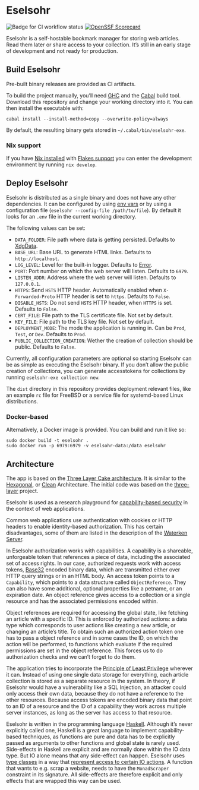 # Eselsohr

![Badge for CI workflow status](https://github.com/mkoppmann/eselsohr/actions/workflows/ci.yml/badge.svg)
[![OpenSSF Scorecard](https://api.securityscorecards.dev/projects/github.com/mkoppmann/eselsohr/badge)](https://api.securityscorecards.dev/projects/github.com/mkoppmann/eselsohr)

Eselsohr is a self-hostable bookmark manager for storing web articles.
Read them later or share access to your collection.
It’s still in an early stage of development and not ready for production.

## Build Eselsohr

Pre-built binary releases are provided as CI artifacts.

To build the project manually, you’ll need [GHC](https://en.wikipedia.org/wiki/Glasgow_Haskell_Compiler) and the [Cabal](https://www.haskell.org/cabal/) build tool.
Download this repository and change your working directory into it.
You can then install the executable with:

```shell
cabal install --install-method=copy --overwrite-policy=always
```

By default, the resulting binary gets stored in `~/.cabal/bin/eselsohr-exe`.

### Nix support

If you have [Nix installed](https://nixos.org/download.html) with [Flakes support](https://nixos.wiki/wiki/Flakes) you can enter the development environment by running `nix develop`.

## Deploy Eselsohr

Eselsohr is distributed as a single binary and does not have any other dependencies.
It can be configured by using [env vars](https://en.wikipedia.org/wiki/Environment_variable) or by using a configuration file (`eselsohr --config-file /path/to/file`).
By default it looks for an `.env` file in the current working directory.

The following values can be set:

* `DATA_FOLDER`: File path where data is getting persisted.
    Defaults to [XdgData](https://hackage.haskell.org/package/directory-1.3.6.1/docs/System-Directory.html#v:XdgData).
* `BASE_URL`: Base URL to generate HTML links.
    Defaults to `http://localhost`.
* `LOG_LEVEL`: Level for the built-in logger.
    Defaults to [Error](https://hackage.haskell.org/package/co-log-core-0.2.1.1/docs/Colog-Core-Severity.html#t:Severity).
* `PORT`: Port number on which the web server will listen.
    Defaults to `6979`.
* `LISTEN_ADDR`: Address where the web server will listen.
    Defaults to `127.0.0.1`.
* `HTTPS`: Send `HSTS` HTTP header.
    Automatically enabled when `X-Forwarded-Proto` HTTP header is set to `https`.
    Defaults to `False`.
* `DISABLE_HSTS`: Do not send `HSTS` HTTP header, when `HTTPS` is set.
    Defaults to `False`.
* `CERT_FILE`: File path to the TLS certificate file.
    Not set by default.
* `KEY_FILE`: File path to the TLS key file.
    Not set by default.
* `DEPLOYMENT_MODE`: The mode the application is running in.
    Can be `Prod`, `Test`, or `Dev`.
    Defaults to `Prod`.
* `PUBLIC_COLLECTION_CREATION`: Wether the creation of collection should be public.
    Defaults to `False`.

Currently, all configuration parameters are optional so starting Eselsohr can be as simple as executing the Eselsohr binary.
If you don’t allow the public creation of collections, you can generate accesstokens for collections by running `eselsohr-exe collection new`.

The `dist` directory in this repository provides deployment relevant files, like an example `rc` file for FreeBSD or a service file for systemd-based Linux distributions.

### Docker-based

Alternatively, a Docker image is provided.
You can build and run it like so:

```shell
sudo docker build -t eselsohr .
sudo docker run -p 6979:6979 -v eselsohr-data:/data eselsohr
```

## Architecture

The app is based on the [Three Layer Cake architecture](https://www.parsonsmatt.org/2018/03/22/three_layer_haskell_cake.html).
It is similar to the [Hexagonal](https://en.wikipedia.org/wiki/Hexagonal_architecture_(software)), or [Clean](https://blog.cleancoder.com/uncle-bob/2012/08/13/the-clean-architecture.html) Architecture.
The initial code was based on the [three-layer](https://github.com/Holmusk/three-layer) project.

Eselsohr is used as a research playground for [capability-based security](https://en.wikipedia.org/wiki/Capability-based_security) in the context of web applications.

Common web applications use authentication with cookies or HTTP headers to enable identity-based authorization.
This has certain disadvantages, some of them are listed in the description of the [Waterken Server](http://waterken.sourceforge.net/web-key/).

In Eselsohr authorization works with capabilities.
A capability is a shareable, unforgeable token that references a piece of data, including the associated set of access rights.
In our case, authorized requests work with access tokens, [Base32](https://en.wikipedia.org/wiki/Base32) encoded binary data, which are transmitted either over HTTP query strings or in an HTML body.
An access token points to a `Capability`, which points to a data structure called `ObjectReference`.
They can also have some additional, optional properties like a petname, or an expiration date.
An object reference gives access to a collection or a single resource and has the associated permissions encoded within.

Object references are required for accessing the global state, like fetching an article with a specific ID.
This is enforced by authorized actions: a data type which corresponds to user actions like creating a new article, or changing an article’s title.
To obtain such an authorized action token one has to pass a object reference and in some cases the ID, on which the action will be performed, to functions which evaluate if the required permissions are set in the object reference.
This forces us to do authorization checks and we can’t forget to do them.

The application tries to incorporate the [Principle of Least Privilege](https://en.wikipedia.org/wiki/Principle_of_least_privilege) wherever it can.
Instead of using one single data storage for everything, each article collection is stored as a separate resource in the system.
In theory, if Eselsohr would have a vulnerability like a SQL Injection, an attacker could only access their own data, because they do not have a reference to the other resources.
Because access tokens are encoded binary data that point to an ID of a resource and the ID of a capability they work across multiple server instances, as long as the server has access to that resource.

Eselsohr is written in the programming language [Haskell](https://en.wikipedia.org/wiki/Haskell_(programming_language)).
Although it’s never explicitly called one, Haskell is a great language to implement capability-based techniques, as functions are pure and data has to be explicitly passed as arguments to other functions and global state is rarely used.
Side-effects in Haskell are explicit and are normally done within the IO data type.
But IO alone means that any side-effect can happen.
Eselsohr uses [type classes](https://www.haskell.org/tutorial/classes.html) in a way that [represent access to certain IO actions](https://chrispenner.ca/posts/monadio-considered-harmful).
A function that wants to e.g. scrap a website, needs to have the `MonadScraper` constraint in its signature.
All side-effects are therefore explicit and only effects that are wrapped this way can be used.
